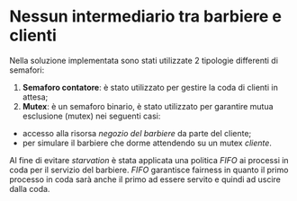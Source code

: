 # Nessun intermediario tra barbiere e clienti

Nella soluzione implementata sono stati utilizzate 2 tipologie differenti
di semafori:

1. **Semaforo contatore**: è stato utilizzato per gestire la coda di clienti in
attesa;
2. **Mutex**: è un semaforo binario, è stato utilizzato per garantire mutua
esclusione (mutex) nei seguenti casi:
  * accesso alla risorsa *negozio del barbiere* da parte del cliente;
  * per simulare il barbiere che dorme attendendo su un mutex *cliente*.

Al fine di evitare *starvation* è stata applicata una politica *FIFO* ai
processi in coda per il servizio del barbiere. *FIFO* garantisce
fairness in quanto il primo processo in coda sarà anche il primo ad essere
servito e quindi ad uscire dalla coda.